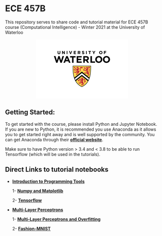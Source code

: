 # ECE 457B
This repository serves to share code and tutorial material for ECE 457B course (Computational Intelligence) - Winter 2021 at the University of Waterloo

<p align="center">
<img src="images/uwaterloo.png" alt="Uwaterloo Logo"/>
</p>

## Getting Started:
To get started with the course, please install Python and Jupyter Notebook. If you are new to Python, it is recommended you use Anaconda as it allows you to get started right away and is well supported by the community.
You can get Anaconda through their __[official website](https://www.anaconda.com)__.

Make sure to have Python version > 3.4 and < 3.8 to be able to run Tensorflow (which will be used in the tutorials).



## Direct Links to tutorial notebooks

* __[Introduction to Programming Tools](https://github.com/mm-nasr/ece457b_winter2021/tree/master/01_Intro)__

	1- __[Numpy and Matplotlib](https://github.com/mm-nasr/ece457b_winter2021/blob/master/01_Intro/numpy_matplotlib.ipynb)__

	2- __[Tensorflow](https://github.com/mm-nasr/ece457b_winter2021/blob/master/01_Intro/tensorflow.ipynb)__

* __[Multi-Layer Perceptrons](https://github.com/mm-nasr/ece457b_winter2021/tree/master/03_Multi-Layer%20Perceptrons)__
	
	1- __[Multi-Layer Perceptrons and Overfitting](https://github.com/mm-nasr/ece457b_winter2021/tree/master/03_Multi-Layer%20Perceptrons/mlp_mnist.ipynb)__
	
	2- __[Fashion-MNIST](https://github.com/mm-nasr/ece457b_winter2021/tree/master/03_Multi-Layer%20Perceptrons/mlp_fashionmnist.ipynb)__